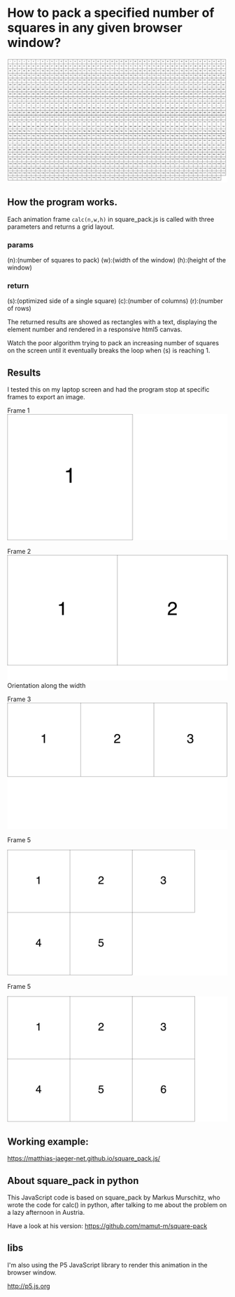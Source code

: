 # How to pack a specified number of squares in any given browser window?

![Frame 1221](output/Frame-1221.png)

## How the program works.  

Each animation frame `calc(n,w,h)` in square_pack.js is
called with three parameters and returns a grid layout.

### params  
(n):(number of squares to pack)
(w):(width of the window)
(h):(height of the window)

### return  
(s):(optimized side of a single square)
(c):(number of columns)
(r):(number of rows)

The returned results are showed as rectangles
with a text, displaying the element number and
rendered in a responsive html5 canvas.

Watch the poor algorithm trying to pack an increasing
number of squares on the screen until it eventually breaks
the loop when (s) is reaching 1.

## Results

I tested this on my laptop screen and had the 
program stop at specific frames to export an image. 

Frame 1
![Frame 1](output/Frame-1.jpg)

Frame 2
![Frame 2](output/Frame-2.jpg)
Orientation along the width

Frame 3
![Frame 3](output/Frame-3.jpg)

Frame 5

![Frame 4](output/Frame-5.jpg)

Frame 5

![Frame 6](output/Frame-6.jpg)

## Working example:  

https://matthias-jaeger-net.github.io/square_pack.js/


## About square_pack in python
This JavaScript code is based on square_pack by Markus Murschitz,
who wrote the code for calc() in python, after talking to me about
the problem on a lazy afternoon in Austria.

Have a look at his version: https://github.com/mamut-m/square-pack

## libs   
I'm also using the P5 JavaScript library to render this
animation in the browser window.

http://p5.js.org
